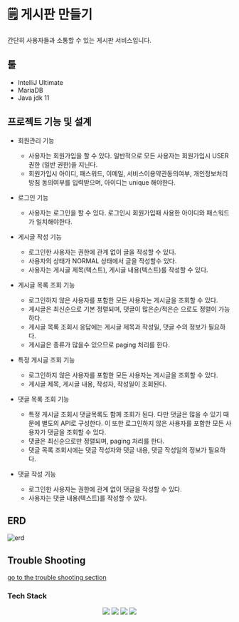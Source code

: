 # 🗒 게시판 만들기

간단히 사용자들과 소통할 수 있는 게시판 서비스입니다.

## 툴

- IntelliJ Ultimate
- MariaDB
- Java jdk 11

## 프로젝트 기능 및 설계

- 회원관리 기능
    - 사용자는 회원가입을 할 수 있다. 일반적으로 모든 사용자는 회원가입시 USER 권한 (일반 권한)을 지닌다.
    - 회원가입시 아이디, 패스워드, 이메일, 서비스이용약관동의여부, 개인정보처리방침 동의여부를 입력받으며, 아이디는 unique 해야한다.

- 로그인 기능
    - 사용자는 로그인을 할 수 있다. 로그인시 회원가입때 사용한 아이디와 패스워드가 일치해야한다.

- 게시글 작성 기능
    - 로그인한 사용자는 권한에 관계 없이 글을 작성할 수 있다.
    - 사용자의 상태가 NORMAL 상태에서 글을 작성할수 있다.
    - 사용자는 게시글 제목(텍스트), 게시글 내용(텍스트)를 작성할 수 있다.

- 게시글 목록 조회 기능
    - 로그인하지 않은 사용자를 포함한 모든 사용자는 게시글을 조회할 수 있다.
    - 게시글은 최신순으로 기본 정렬되며, 댓글이 많은순/적은순 으로도 정렬이 가능하다.
    - 게시글 목록 조회시 응답에는 게시글 제목과 작성일, 댓글 수의 정보가 필요하다.
    - 게시글은 종류가 많을수 있으므로 paging 처리를 한다.

- 특정 게시글 조회 기능
    - 로그인하지 않은 사용자를 포함한 모든 사용자는 게시글을 조회할 수 있다.
    - 게시글 제목, 게시글 내용, 작성자, 작성일이 조회된다.

- 댓글 목록 조회 기능
    - 특정 게시글 조회시 댓글목록도 함께 조회가 된다. 다만 댓글은 많을 수 있기 때문에 별도의 API로 구성한다. 이 또한 로그인하지 않은 사용자를 포함한 모든 사용자가 댓글을 조회할 수 있다.
    - 댓글은 최신순으로만 정렬되며, paging 처리를 한다.
    - 댓글 목록 조회시에는 댓글 작성자와 댓글 내용, 댓글 작성일의 정보가 필요하다.

- 댓글 작성 기능
    - 로그인한 사용자는 권한에 관계 없이 댓글을 작성할 수 있다.
    - 사용자는 댓글 내용(텍스트)를 작성할 수 있다.

## ERD

![erd](https://user-images.githubusercontent.com/56585155/236390589-18065cf7-bbeb-4c74-848c-8c2e67cbfa71.png)

## Trouble Shooting

[go to the trouble shooting section](doc/TROUBLE_SHOOTING.md)

### Tech Stack

<div align=center> 
  <img src="https://img.shields.io/badge/java-007396?style=for-the-badge&logo=java&logoColor=white"> 
  <img src="https://img.shields.io/badge/spring-6DB33F?style=for-the-badge&logo=spring&logoColor=white"> 
  <img src="https://img.shields.io/badge/mysql-4479A1?style=for-the-badge&logo=mysql&logoColor=white"> 
  <img src="https://img.shields.io/badge/git-F05032?style=for-the-badge&logo=git&logoColor=white">
</div>

